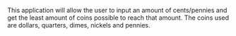 This application will allow the user to input an amount of cents/pennies and get the 
least amount of coins possible to reach that amount.  The coins used are dollars, quarters, 
dimes, nickels and pennies.